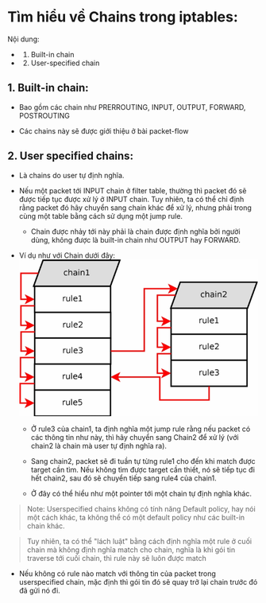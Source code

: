 # Tìm hiểu về Chains trong iptables:

Nội dung:
- 1. Built-in chain
- 2. User-specified chain

## 1. Built-in chain:

- Bao gồm các chain như PRERROUTING, INPUT, OUTPUT, FORWARD, POSTROUTING

- Các chains này sẽ được giới thiệu ở bài packet-flow

## 2. User specified chains:

- Là chains do user tự định nghĩa. 

- Nếu một packet tới INPUT chain ở filter table, thường thì packet đó sẽ được tiếp tục được xử lý ở INPUT chain. Tuy nhiên, ta có thể chỉ định rằng packet đó hãy chuyển sang chain khác để xử lý, nhưng phải trong cùng một table bằng cách sử dụng một jump rule. 
  - Chain được nhảy tới này phải là chain được định nghĩa bởi người dùng, không được là built-in chain như OUTPUT hay FORWARD.

- Ví dụ như với Chain dưới đây: ![](./images/user-specified-chain.png)
  - Ở rule3 của chain1, ta định nghĩa một jump rule rằng nếu packet có các thông tin như này, thì hãy chuyển sang Chain2 để xử lý (với chain2 là chain mà user tự định nghĩa ra).

  - Sang chain2, packet sẽ đi tuần tự từng rule1 cho đến khi match được target cần tìm. Nếu không tìm được target cần thiết, nó sẽ tiếp tục đi hết chain2, sau đó sẽ chuyển tiếp sang rule4 của chain1.

  - Ở đây có thể hiểu như một pointer tới một chain tự định nghĩa khác. 

> Note: Userspecified chains không có tính năng Default policy, hay nói một cách khác, ta không thể có một default policy như các built-in chain khác. 

> Tuy nhiên, ta có thể "lách luật" bằng cách định nghĩa một rule ở cuối chain mà không định nghĩa match cho chain, nghĩa là khi gói tin traverse tới cuối chain, thì rule này sẽ luôn được match

- Nếu không có rule nào match với thông tin của packet trong userspecified chain, mặc định thì gói tin đó sẽ quay trở lại chain trước đó đã gửi nó đi.